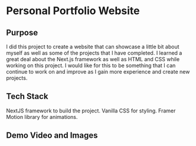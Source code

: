 # Personal Portfolio Website

## Purpose 
I did this project to create a website that can showcase a little bit about myself as well as some of the projects that I have completed. I learned a great deal about the Next.js framework as well as HTML and CSS while working on this project. I would like for this to be something that I can continue to work on and improve as I gain more experience and create new projects.


## Tech Stack 
NextJS framework to build the project. Vanilla CSS for styling. Framer Motion library for animations. 

## Demo Video and Images
